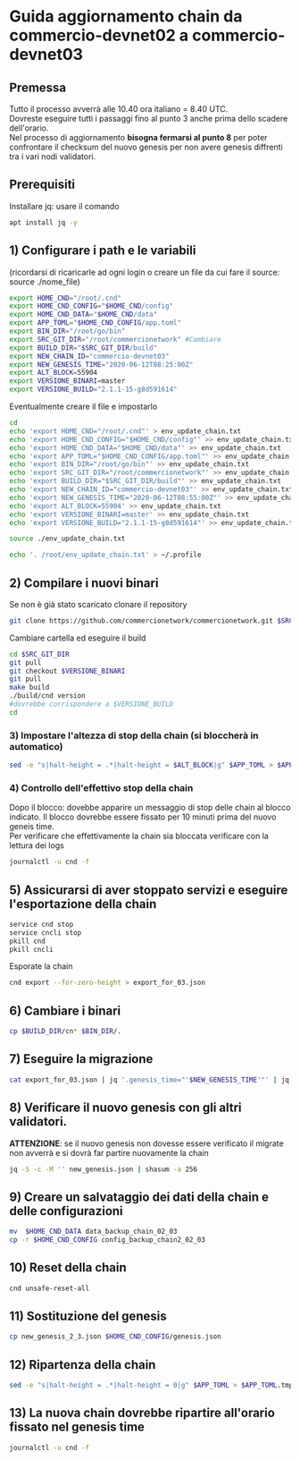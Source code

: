 # Guida aggiornamento chain da commercio-devnet02 a commercio-devnet03

## Premessa

Tutto il processo avverrà alle 10.40 ora italiano = 8.40 UTC.     
Dovreste eseguire tutti i passaggi fino al punto 3 anche prima dello scadere dell'orario.    
Nel processo di aggiornamento **bisogna fermarsi al punto 8** per poter confrontare il checksum del nuovo genesis per non avere genesis diffrenti tra i vari nodi validatori.    

## Prerequisiti

Installare jq: usare il comando 

```bash
apt install jq -y
```

## 1) Configurare i path e le variabili 

(ricordarsi di ricaricarle ad ogni login o creare un file da cui fare il source: source ./nome_file)

```bash
export HOME_CND="/root/.cnd"
export HOME_CND_CONFIG="$HOME_CND/config"
export HOME_CND_DATA="$HOME_CND/data"
export APP_TOML="$HOME_CND_CONFIG/app.toml"
export BIN_DIR="/root/go/bin"
export SRC_GIT_DIR="/root/commercionetwork" #Cambiare
export BUILD_DIR="$SRC_GIT_DIR/build"
export NEW_CHAIN_ID="commercio-devnet03"
export NEW_GENESIS_TIME="2020-06-12T08:25:00Z"
export ALT_BLOCK=55904
export VERSIONE_BINARI=master
export VERSIONE_BUILD="2.1.1-15-g8d591614"
```

Eventualmente creare il file e impostarlo 

```bash
cd
echo 'export HOME_CND="/root/.cnd"' > env_update_chain.txt
echo 'export HOME_CND_CONFIG="$HOME_CND/config"' >> env_update_chain.txt
echo 'export HOME_CND_DATA="$HOME_CND/data"' >> env_update_chain.txt
echo 'export APP_TOML="$HOME_CND_CONFIG/app.toml"' >> env_update_chain.txt
echo 'export BIN_DIR="/root/go/bin"' >> env_update_chain.txt
echo 'export SRC_GIT_DIR="/root/commercionetwork"' >> env_update_chain.txt
echo 'export BUILD_DIR="$SRC_GIT_DIR/build"' >> env_update_chain.txt
echo 'export NEW_CHAIN_ID="commercio-devnet03"' >> env_update_chain.txt
echo 'export NEW_GENESIS_TIME="2020-06-12T08:55:00Z"' >> env_update_chain.txt
echo 'export ALT_BLOCK=55904' >> env_update_chain.txt
echo 'export VERSIONE_BINARI=master' >> env_update_chain.txt
echo 'export VERSIONE_BUILD="2.1.1-15-g8d591614"' >> env_update_chain.txt

source ./env_update_chain.txt

echo '. /root/env_update_chain.txt' > ~/.profile

```



## 2) Compilare i nuovi binari

Se non è già stato scaricato clonare il repository

```bash
git clone https://github.com/commercionetwork/commercionetwork.git $SRC_GIT_DIR
```

Cambiare cartella ed eseguire il build

```bash
cd $SRC_GIT_DIR
git pull
git checkout $VERSIONE_BINARI
git pull
make build
./build/cnd version
#dovrebbe corrispondere a $VERSIONE_BUILD
cd
```

### 3) Impostare l'altezza di stop della chain (si bloccherà in automatico)

```bash
sed -e "s|halt-height = .*|halt-height = $ALT_BLOCK|g" $APP_TOML > $APP_TOML.tmp; mv $APP_TOML.tmp $APP_TOML; service cnd stop; service cnd start
```


### 4) Controllo dell'effettivo stop della chain 

Dopo il blocco: dovebbe apparire un messaggio di stop delle chain al blocco indicato. Il blocco dovrebbe essere fissato per 10 minuti prima del nuovo geneis time.    
Per verificare che effettivamente la chain sia bloccata verificare con la lettura dei logs    

```bash
journalctl -u cnd -f
```

## 5) Assicurarsi di aver stoppato servizi e eseguire l'esportazione della chain

```bash
service cnd stop
service cncli stop
pkill cnd
pkill cncli
```

Esporate la chain

```bash
cnd export --for-zero-height > export_for_03.json
```


## 6) Cambiare i binari

```bash
cp $BUILD_DIR/cn* $BIN_DIR/.
```

## 7) Eseguire la migrazione

```bash
cat export_for_03.json | jq '.genesis_time="'$NEW_GENESIS_TIME'"' | jq '.chain_id="'$NEW_CHAIN_ID'"' > new_genesis_2_3.json
```

## 8) Verificare il nuovo genesis con gli altri validatori. 

**ATTENZIONE**: se il nuovo genesis non dovesse essere verificato il migrate non avverrà e si dovrà far partire nuovamente la chain

```bash
jq -S -c -M '' new_genesis.json | shasum -a 256
```

## 9) Creare un salvataggio dei dati della chain e delle configurazioni

```bash
mv  $HOME_CND_DATA data_backup_chain_02_03
cp -r $HOME_CND_CONFIG config_backup_chain2_02_03
```

## 10) Reset della chain

```bash
cnd unsafe-reset-all
```

## 11) Sostituzione del genesis

```bash
cp new_genesis_2_3.json $HOME_CND_CONFIG/genesis.json
```

## 12) Ripartenza della chain

```bash
sed -e "s|halt-height = .*|halt-height = 0|g" $APP_TOML > $APP_TOML.tmp; mv $APP_TOML.tmp $APP_TOML; service cnd start
```

## 13) La nuova chain dovrebbe ripartire all'orario fissato nel genesis time 

```bash
journalctl -u cnd -f
```
